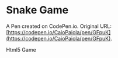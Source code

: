 # Snake Game

A Pen created on CodePen.io. Original URL: [https://codepen.io/CaioPaiola/pen/GFpuK](https://codepen.io/CaioPaiola/pen/GFpuK).

Html5 Game
